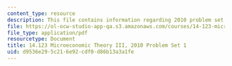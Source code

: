```yaml
---
content_type: resource
description: This file contains information regarding 2010 problem set 1.
file: https://ol-ocw-studio-app-qa.s3.amazonaws.com/courses/14-123-microeconomic-theory-iii-spring-2015/d9536e295c216e92cdf0d86b13a3a1fe_MIT14_123S15_PSet_1_10.pdf
file_type: application/pdf
resourcetype: Document
title: 14.123 Microeconomic Theory III, 2010 Problem Set 1
uid: d9536e29-5c21-6e92-cdf0-d86b13a3a1fe
---
```

